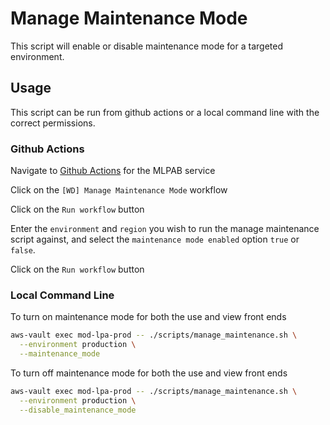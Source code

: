 # Manage Maintenance Mode

This script will enable or disable maintenance mode for a targeted environment.

## Usage

This script can be run from github actions or a local command line with the correct permissions.

### Github Actions

Navigate to [Github Actions](https://github.com/ministryofjustice/opg-modernising-lpa/actions) for the MLPAB service

Click on the `[WD] Manage Maintenance Mode` workflow

Click on the `Run workflow` button

Enter the `environment` and `region` you wish to run the manage maintenance script against, and select the `maintenance mode enabled` option `true` or `false`.

Click on the `Run workflow` button

### Local Command Line

To turn on maintenance mode for both the use and view front ends

``` bash
aws-vault exec mod-lpa-prod -- ./scripts/manage_maintenance.sh \
  --environment production \
  --maintenance_mode
```

To turn off maintenance mode for both the use and view front ends

``` bash
aws-vault exec mod-lpa-prod -- ./scripts/manage_maintenance.sh \
  --environment production \
  --disable_maintenance_mode
```

